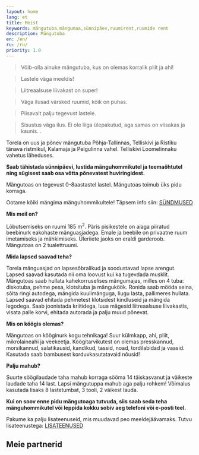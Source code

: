 ```yaml
---
layout: home
lang: et
title: Meist
keywords: mängutuba,mängumaa,sünnipäev,ruumirent,ruumide rent
description: Mängutuba
en: /en/
ru: /ru/
priority: 1.0
---
```


<blockquote>Võib-olla ainuke mängutuba, kus on olemas korralik pliit ja ahi!</blockquote>
<blockquote>Lastele väga meeldis!</blockquote>
<blockquote>Liitreaalsuse liivakast on super!</blockquote>
<blockquote>Väga ilusad värsked ruumid, kõik on puhas.</blockquote>
<blockquote>Piisavalt palju tegevust lastele.</blockquote>
<blockquote>Sisustus väga ilus. Ei ole liiga ülepakutud, aga samas on viisakas ja kaunis. .</blockquote>




Torela on uus ja põnev mängutuba Põhja-Tallinnas, Telliskivi ja Ristiku tänava ristmikul, Kalamaja ja Pelgulinna vahel. Telliskivi Loomelinnaku vahetus läheduses.

**Saab tähistada sünnipäevi, lustida mänguhommikutel ja teemaõhtutel ning sügisest saab osa võtta põnevatest huviringidest.** 

Mängutoas on tegevust 0-8aastastel lastel. Mängutoas toimub üks pidu korraga.

Ootame kõiki mängima mänguhommikultele! Täpsem info siin: [SÜNDMUSED](/syndmused/)


**Mis meil on?**

Lõbutsemiseks on ruumi 185 m<sup>2</sup>. 
Päris pisikestele on aiaga piiratud beebinurk eakohaste mänguasjadega.
Emale ja beebile on privaatne ruum imetamiseks ja mähkimiseks.
Üleriiete jaoks on eraldi garderoob.
Mängutoas on 2 tualettruumi.

**Mida lapsed saavad teha?**

Torela mänguasjad on lapsesõbralikud ja soodustavad lapse arengut. Lapsed saavad kasutada nii oma loovust kui ka tugevdada musklit.
Mängutoas saab hullata kahekorruselises mängumajas, milles on 4 tuba: diskotuba, pehme pesa, klotsituba ja mänguköök. Ronida saab mööda seina, sõita ringi autodega, mängida kuulimänguga, liugu lasta, pallimeres hullata.
Lapsed saavad ehitada pehmetest klotsidest kindluseid ja mängida legodega. Saab joonistada kriitidega, luua mägesid liitreaalsuse liivakastis, visata palle korvi, ehitada autorada ja palju muud põnevat. 

**Mis on köögis olemas?**

Mängutoas on kööginurk kogu tehnikaga! Suur külmkapp, ahi, pliit, mikrolaineahi ja veekeetja. Köögitarvikutest on olemas presskannud, morsikannud, salatikausid, kandikud, tassid, noad, tordilabidad ja vaasid. Kasutada saab bambusest korduvkasutatavaid nõusid!

**Palju mahub?**

Suurte söögilaudade taha mahub korraga sööma 14 täiskasvanut ja väikeste laudade taha 14 last. Lapsi mängutuppa mahub aga palju rohkem! Võimalus kasutada lisaks 8 lastetumbat, 3 tooli, 2 väikest lauda.

**Kui on soov enne pidu mängutoaga tutvuda, siis saab seda teha mänguhommikutel või leppida kokku sobiv aeg telefoni või e-posti teel.**

Pakume ka palju lisateenuseid, mis muudavad peo meeldejäävamaks. Tutvu lisateenustega: [LISATEENUSED](/lisateenused/)

## Meie partnerid
